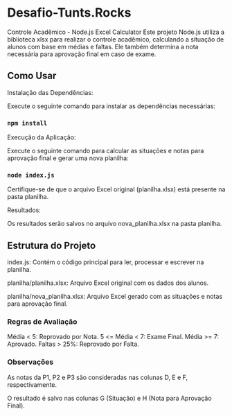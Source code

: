 # Desafio-Tunts.Rocks

Controle Acadêmico - Node.js Excel Calculator
Este projeto Node.js utiliza a biblioteca xlsx para realizar o controle acadêmico, calculando a situação de alunos com base em médias e faltas. Ele também determina a nota necessária para aprovação final em caso de exame.

## Como Usar
Instalação das Dependências:

Execute o seguinte comando para instalar as dependências necessárias:

### `npm install`

Execução da Aplicação:

Execute o seguinte comando para calcular as situações e notas para aprovação final e gerar uma nova planilha:


### `node index.js`

Certifique-se de que o arquivo Excel original (planilha.xlsx) está presente na pasta planilha.

Resultados:

Os resultados serão salvos no arquivo nova_planilha.xlsx na pasta planilha.

## Estrutura do Projeto
index.js: Contém o código principal para ler, processar e escrever na planilha.

planilha/planilha.xlsx: Arquivo Excel original com os dados dos alunos.

planilha/nova_planilha.xlsx: Arquivo Excel gerado com as situações e notas para aprovação final.

### Regras de Avaliação
Média < 5: Reprovado por Nota.
5 <= Média < 7: Exame Final.
Média >= 7: Aprovado.
Faltas > 25%: Reprovado por Falta.

### Observações

As notas da P1, P2 e P3 são consideradas nas colunas D, E e F, respectivamente.

O resultado é salvo nas colunas G (Situação) e H (Nota para Aprovação Final).

